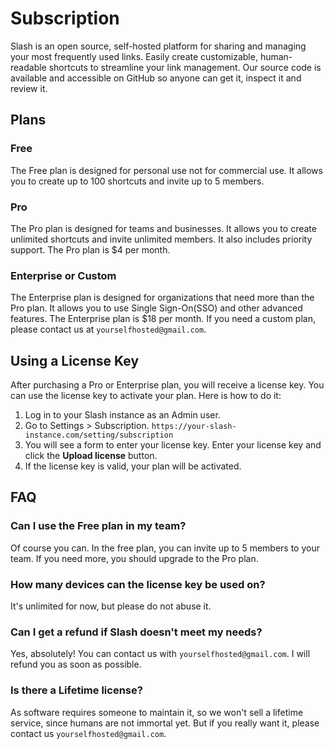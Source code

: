 # Subscription

Slash is an open source, self-hosted platform for sharing and managing your most frequently used links. Easily create customizable, human-readable shortcuts to streamline your link management. Our source code is available and accessible on GitHub so anyone can get it, inspect it and review it.

## Plans

### Free

The Free plan is designed for personal use not for commercial use. It allows you to create up to 100 shortcuts and invite up to 5 members.

### Pro

The Pro plan is designed for teams and businesses. It allows you to create unlimited shortcuts and invite unlimited members. It also includes priority support. The Pro plan is $4 per month.

### Enterprise or Custom

The Enterprise plan is designed for organizations that need more than the Pro plan. It allows you to use Single Sign-On(SSO) and other advanced features. The Enterprise plan is $18 per month. If you need a custom plan, please contact us at `yourselfhosted@gmail.com`.

## Using a License Key

After purchasing a Pro or Enterprise plan, you will receive a license key. You can use the license key to activate your plan. Here is how to do it:

1. Log in to your Slash instance as an Admin user.
2. Go to Settings > Subscription. `https://your-slash-instance.com/setting/subscription`
3. You will see a form to enter your license key. Enter your license key and click the **Upload license** button.
4. If the license key is valid, your plan will be activated.

## FAQ

### Can I use the Free plan in my team?

Of course you can. In the free plan, you can invite up to 5 members to your team. If you need more, you should upgrade to the Pro plan.

### How many devices can the license key be used on?

It's unlimited for now, but please do not abuse it.

### Can I get a refund if Slash doesn't meet my needs?

Yes, absolutely! You can contact us with `yourselfhosted@gmail.com`. I will refund you as soon as possible.

### Is there a Lifetime license?

As software requires someone to maintain it, so we won't sell a lifetime service, since humans are not immortal yet. But if you really want it, please contact us `yourselfhosted@gmail.com`.
